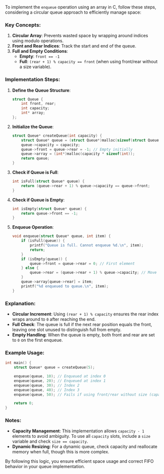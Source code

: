 To implement the `enqueue` operation using an array in C, follow these steps, considering a circular queue approach to efficiently manage space:

### Key Concepts:
1. **Circular Array**: Prevents wasted space by wrapping around indices using modulo operations.
2. **Front and Rear Indices**: Track the start and end of the queue.
3. **Full and Empty Conditions**:
   - **Empty**: `front == -1`
   - **Full**: `(rear + 1) % capacity == front` (when using front/rear without a size variable).

### Implementation Steps:

1. **Define the Queue Structure**:
   ```c
   struct Queue {
       int front, rear;
       int capacity;
       int* array;
   };
   ```

2. **Initialize the Queue**:
   ```c
   struct Queue* createQueue(int capacity) {
       struct Queue* queue = (struct Queue*)malloc(sizeof(struct Queue));
       queue->capacity = capacity;
       queue->front = queue->rear = -1; // Empty initially
       queue->array = (int*)malloc(capacity * sizeof(int));
       return queue;
   }
   ```

3. **Check if Queue is Full**:
   ```c
   int isFull(struct Queue* queue) {
       return (queue->rear + 1) % queue->capacity == queue->front;
   }
   ```

4. **Check if Queue is Empty**:
   ```c
   int isEmpty(struct Queue* queue) {
       return queue->front == -1;
   }
   ```

5. **Enqueue Operation**:
   ```c
   void enqueue(struct Queue* queue, int item) {
       if (isFull(queue)) {
           printf("Queue is full. Cannot enqueue %d.\n", item);
           return;
       }
       if (isEmpty(queue)) {
           queue->front = queue->rear = 0; // First element
       } else {
           queue->rear = (queue->rear + 1) % queue->capacity; // Move rear circularly
       }
       queue->array[queue->rear] = item;
       printf("%d enqueued to queue.\n", item);
   }
   ```

### Explanation:
- **Circular Increment**: Using `(rear + 1) % capacity` ensures the rear index wraps around to `0` after reaching the end.
- **Full Check**: The queue is full if the next rear position equals the front, leaving one slot unused to distinguish full from empty.
- **Empty Handling**: When the queue is empty, both front and rear are set to `0` on the first enqueue.

### Example Usage:
```c
int main() {
    struct Queue* queue = createQueue(5);

    enqueue(queue, 10); // Enqueued at index 0
    enqueue(queue, 20); // Enqueued at index 1
    enqueue(queue, 30); // Index 2
    enqueue(queue, 40); // Index 3
    enqueue(queue, 50); // Fails if using front/rear without size (capacity-1 elements allowed)

    return 0;
}
```

### Notes:
- **Capacity Management**: This implementation allows `capacity - 1` elements to avoid ambiguity. To use all `capacity` slots, include a `size` variable and check `size == capacity`.
- **Dynamic Resizing**: For a dynamic queue, check capacity and reallocate memory when full, though this is more complex.

By following this logic, you ensure efficient space usage and correct FIFO behavior in your queue implementation.